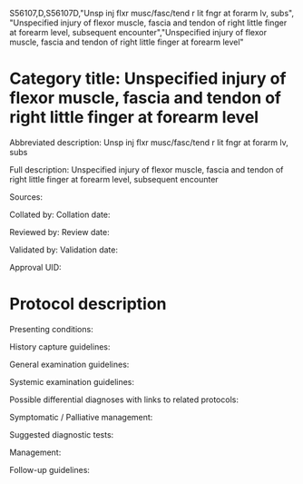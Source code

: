 S56107,D,S56107D,"Unsp inj flxr musc/fasc/tend r lit fngr at forarm lv, subs", "Unspecified injury of flexor muscle, fascia and tendon of right little finger at forearm level, subsequent encounter","Unspecified injury of flexor muscle, fascia and tendon of right little finger at forearm level"
# Category title: Unspecified injury of flexor muscle, fascia and tendon of right little finger at forearm level

Abbreviated description: Unsp inj flxr musc/fasc/tend r lit fngr at forarm lv, subs

Full description: Unspecified injury of flexor muscle, fascia and tendon of right little finger at forearm level, subsequent encounter

Sources:

Collated by:
Collation date:

Reviewed by:
Review date:

Validated by:
Validation date:

Approval UID:

# Protocol description

Presenting conditions:

History capture guidelines:

General examination guidelines:

Systemic examination guidelines:

Possible differential diagnoses with links to related protocols:

Symptomatic / Palliative management:

Suggested diagnostic tests:

Management:

Follow-up guidelines:
